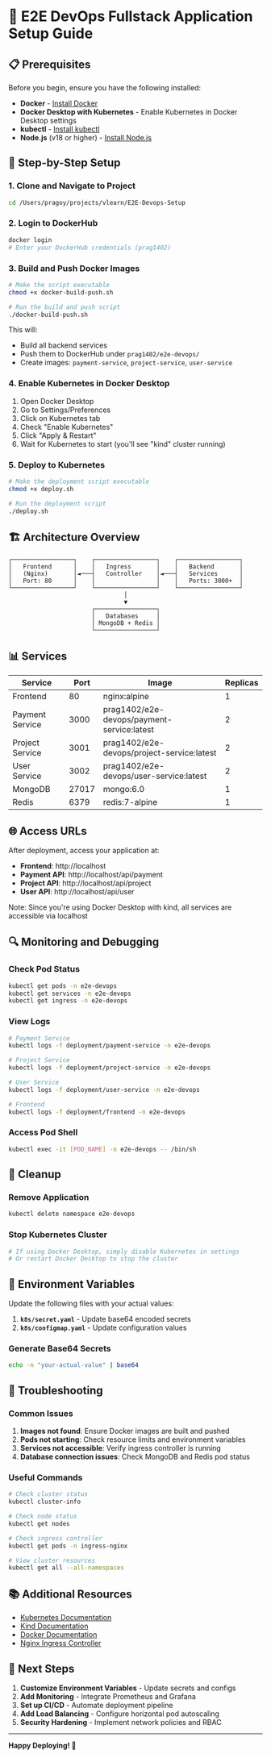 # 🚀 E2E DevOps Fullstack Application Setup Guide

## 📋 Prerequisites

Before you begin, ensure you have the following installed:

- **Docker** - [Install Docker](https://docs.docker.com/get-docker/)
- **Docker Desktop with Kubernetes** - Enable Kubernetes in Docker Desktop settings
- **kubectl** - [Install kubectl](https://kubernetes.io/docs/tasks/tools/)
- **Node.js** (v18 or higher) - [Install Node.js](https://nodejs.org/)

## 🔧 Step-by-Step Setup

### 1. Clone and Navigate to Project
```bash
cd /Users/pragoy/projects/vlearn/E2E-Devops-Setup
```

### 2. Login to DockerHub
```bash
docker login
# Enter your DockerHub credentials (prag1402)
```

### 3. Build and Push Docker Images
```bash
# Make the script executable
chmod +x docker-build-push.sh

# Run the build and push script
./docker-build-push.sh
```

This will:
- Build all backend services
- Push them to DockerHub under `prag1402/e2e-devops/`
- Create images: `payment-service`, `project-service`, `user-service`

### 4. Enable Kubernetes in Docker Desktop

1. Open Docker Desktop
2. Go to Settings/Preferences
3. Click on Kubernetes tab
4. Check "Enable Kubernetes"
5. Click "Apply & Restart"
6. Wait for Kubernetes to start (you'll see "kind" cluster running)

### 5. Deploy to Kubernetes
```bash
# Make the deployment script executable
chmod +x deploy.sh

# Run the deployment script
./deploy.sh
```

## 🏗️ Architecture Overview

```
┌─────────────────┐    ┌─────────────────┐    ┌─────────────────┐
│   Frontend      │    │   Ingress       │    │   Backend       │
│   (Nginx)       │◄───┤   Controller    │◄───┤   Services      │
│   Port: 80      │    │                 │    │   Ports: 3000+  │
└─────────────────┘    └─────────────────┘    └─────────────────┘
                                │
                                ▼
                       ┌─────────────────┐
                       │   Databases     │
                       │ MongoDB + Redis │
                       └─────────────────┘
```

## 📊 Services

| Service | Port | Image | Replicas |
|---------|------|-------|----------|
| Frontend | 80 | nginx:alpine | 1 |
| Payment Service | 3000 | prag1402/e2e-devops/payment-service:latest | 2 |
| Project Service | 3001 | prag1402/e2e-devops/project-service:latest | 2 |
| User Service | 3002 | prag1402/e2e-devops/user-service:latest | 2 |
| MongoDB | 27017 | mongo:6.0 | 1 |
| Redis | 6379 | redis:7-alpine | 1 |

## 🌐 Access URLs

After deployment, access your application at:

- **Frontend**: http://localhost
- **Payment API**: http://localhost/api/payment
- **Project API**: http://localhost/api/project
- **User API**: http://localhost/api/user

Note: Since you're using Docker Desktop with kind, all services are accessible via localhost

## 🔍 Monitoring and Debugging

### Check Pod Status
```bash
kubectl get pods -n e2e-devops
kubectl get services -n e2e-devops
kubectl get ingress -n e2e-devops
```

### View Logs
```bash
# Payment Service
kubectl logs -f deployment/payment-service -n e2e-devops

# Project Service
kubectl logs -f deployment/project-service -n e2e-devops

# User Service
kubectl logs -f deployment/user-service -n e2e-devops

# Frontend
kubectl logs -f deployment/frontend -n e2e-devops
```

### Access Pod Shell
```bash
kubectl exec -it [POD_NAME] -n e2e-devops -- /bin/sh
```

## 🧹 Cleanup

### Remove Application
```bash
kubectl delete namespace e2e-devops
```

### Stop Kubernetes Cluster
```bash
# If using Docker Desktop, simply disable Kubernetes in settings
# Or restart Docker Desktop to stop the cluster
```

## 🔐 Environment Variables

Update the following files with your actual values:

1. **`k8s/secret.yaml`** - Update base64 encoded secrets
2. **`k8s/configmap.yaml`** - Update configuration values

### Generate Base64 Secrets
```bash
echo -n "your-actual-value" | base64
```

## 🚨 Troubleshooting

### Common Issues

1. **Images not found**: Ensure Docker images are built and pushed
2. **Pods not starting**: Check resource limits and environment variables
3. **Services not accessible**: Verify ingress controller is running
4. **Database connection issues**: Check MongoDB and Redis pod status

### Useful Commands
```bash
# Check cluster status
kubectl cluster-info

# Check node status
kubectl get nodes

# Check ingress controller
kubectl get pods -n ingress-nginx

# View cluster resources
kubectl get all --all-namespaces
```

## 📚 Additional Resources

- [Kubernetes Documentation](https://kubernetes.io/docs/)
- [Kind Documentation](https://kind.sigs.k8s.io/)
- [Docker Documentation](https://docs.docker.com/)
- [Nginx Ingress Controller](https://kubernetes.github.io/ingress-nginx/)

## 🎯 Next Steps

1. **Customize Environment Variables** - Update secrets and configs
2. **Add Monitoring** - Integrate Prometheus and Grafana
3. **Set up CI/CD** - Automate deployment pipeline
4. **Add Load Balancing** - Configure horizontal pod autoscaling
5. **Security Hardening** - Implement network policies and RBAC

---

**Happy Deploying! 🚀**

